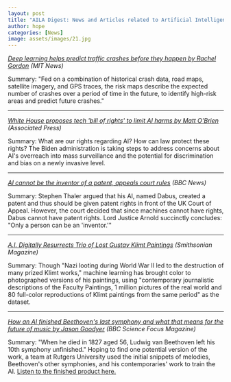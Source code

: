 ```yaml
---
layout: post
title: "AILA Digest: News and Articles related to Artificial Intelligence"
author: hope
categories: [News]
image: assets/images/21.jpg
---
```


[_Deep learning helps predict traffic crashes before they happen by Rachel Gordon_](https://news.mit.edu/2021/deep-learning-helps-predict-traffic-crashes-1012) _(MIT News)_

Summary: &quot;Fed on a combination of historical crash data, road maps, satellite imagery, and GPS traces, the risk maps describe the expected number of crashes over a period of time in the future, to identify high-risk areas and predict future crashes.&quot;
<hr>

[_White House proposes tech &#39;bill of rights&#39; to limit AI harms by Matt O&#39;Brien_](https://apnews.com/article/joe-biden-science-technology-business-biometrics-b9dbf5fee3bf0e407b988b31e21f5300) _(Associated Press)_

Summary: What are our rights regarding AI? How can law protect these rights? The Biden administration is taking steps to address concerns about AI&#39;s overreach into mass surveillance and the potential for discrimination and bias on a newly invasive level.

<hr>

[_AI cannot be the inventor of a patent, appeals court rules_](https://www.bbc.com/news/technology-58668534) _(BBC News)_

Summary: Stephen Thaler argued that his AI, named Dabus, created a patent and thus should be given patent rights in front of the UK Court of Appeal. However, the court decided that since machines cannot have rights, Dabus cannot have patent rights. Lord Justice Arnold succinctly concludes: &quot;Only a person can be an &#39;inventor.&#39;&quot;

<hr>

[_A.I. Digitally Resurrects Trio of Lost Gustav Klimt Paintings_](https://www.smithsonianmag.com/smart-news/klimt-painting-restore-artificial-intelligence-color-faculty-paintings-180978843/) _(Smithsonian Magazine)_

Summary: Though &quot;Nazi looting during World War II led to the destruction of many prized Klimt works,&quot; machine learning has brought color to photographed versions of his paintings, using &quot;contemporary journalistic descriptions of the Faculty Paintings, 1 million pictures of the real world and 80 full-color reproductions of Klimt paintings from the same period&quot; as the dataset.

<hr>

[_How an AI finished Beethoven&#39;s last symphony and what that means for the future of music by Jason Goodyer_](https://www.sciencefocus.com/news/ai-beethovens-symphony/) _(BBC Science Focus Magazine)_

Summary: &quot;When he died in 1827 aged 56, Ludwig van Beethoven left his 10th symphony unfinished.&quot; Hoping to find one potential version of the work, a team at Rutgers University used the initial snippets of melodies, Beethoven&#39;s other symphonies, and his contemporaries&#39; work to train the AI. [Listen to the finished product here.](https://www.youtube.com/watch?v=Rvj3Oblscqw&feature=emb_logo)

